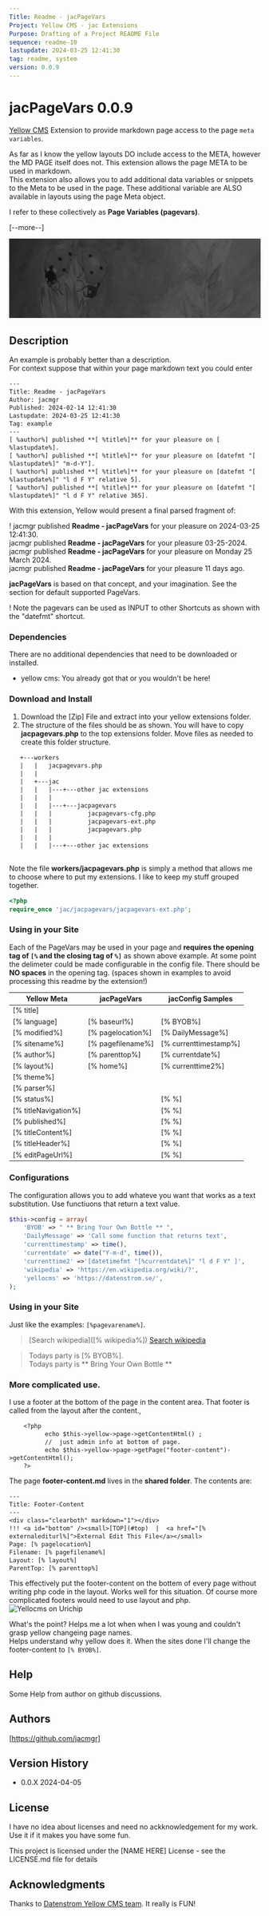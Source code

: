 ```yaml
---
Title: Readme - jacPageVars 
Project: Yellow CMS - jac Extensions
Purpose: Drafting of a Project README File 
sequence: readme-10
lastupdate: 2024-03-25 12:41:30
tag: readme, system
version: 0.0.9
---
```


[Yellow CMS]: https://datenstrom.se/yellow/

# jacPageVars 0.0.9

[Yellow CMS] Extension to provide markdown page access to the page `meta variables`.  

As far as I know the yellow layouts DO include access to the META, however the MD PAGE itself does not.
This extension allows the page META to be used in markdown.   
This extension also allows you to add additional data variables or snippets to the Meta to be used in the page.
These additional variable are ALSO available in layouts using the page Meta object.
   
I refer to these collectively as **Page Variables (pagevars)**.

[--more--]

![jacPageVars a Yellow CMS Extension](images/screenshot-jacPageVars.jpg)

## Description

An example is probably better than a description.  
For context suppose that within your page markdown text you could enter 

~~~
---
Title: Readme - jacPageVars    
Author: jacmgr   
Published: 2024-02-14 12:41:30   
Lastupdate: 2024-03-25 12:41:30   
Tag: example   
---   
[ %author%] published **[ %title%]** for your pleasure on [ %lastupdate%].   
[ %author%] published **[ %title%]** for your pleasure on [datefmt "[ %lastupdate%]" "m-d-Y"].  
[ %author%] published **[ %title%]** for your pleasure on [datefmt "[ %lastupdate%]" "l d F Y" relative 5].   
[ %author%] published **[ %title%]** for your pleasure on [datefmt "[ %lastupdate%]" "l d F Y" relative 365].      
~~~


With this extension, Yellow would present a final parsed fragment of:

! jacmgr published **Readme - jacPageVars** for your pleasure on 2024-03-25 12:41:30.   
jacmgr published **Readme - jacPageVars** for your pleasure 03-25-2024.   
jacmgr published **Readme - jacPageVars** for your pleasure on Monday 25 March 2024.   
jacmgr published **Readme - jacPageVars** for your pleasure 11 days ago.   


**jacPageVars** is based on that concept, and your imagination. 
See the section for default supported PageVars.

! Note the pagevars can be used as INPUT to other Shortcuts as shown with the "datefmt" shortcut.

### Dependencies
There are no additional dependencies that need to be downloaded or installed.   
- yellow cms: You already got that or you wouldn't be here!

### Download and Install

1. Download the [Zip] File and extract into your yellow extensions folder.
2. The structure of the files should be as shown. You will have to copy **jacpagevars.php** to the top extensions folder. 
Move files as needed to create this folder structure.

```
   +---workers
   |   |   jacpagevars.php
   |   |      
   |   +---jac
   |   |   |---+---other jac extensions
   |   |   |       
   |   |   |---+---jacpagevars
   |   |   |          jacpagevars-cfg.php
   |   |   |          jacpagevars-ext.php
   |   |   |          jacpagevars.php
   |   |   |       
   |   |   |---+---other jac extensions
   
```

Note the file **workers/jacpagevars.php** is simply a method that allows me to choose where to put my extensions. 
I like to keep my stuff grouped together.

```php
<?php
require_once 'jac/jacpagevars/jacpagevars-ext.php';
```

### Using in your Site

Each of the PageVars may be used in your page and **requires the opening tag of `[%` and the closing tag of `%]`** as shown above example. 
At some point the delimeter could be made configurable in the config file.
There should be **NO spaces** in the opening tag. (spaces shown in examples to avoid processing this readme by the extension!)

| Yellow Meta      | jacPageVars  |   jacConfig Samples    |
| ------------------ | -------------------------- | ----------------------- |
|    [% title]    |
|    [% language]    |[% baseurl%]     | [% BYOB%]  |
|    [% modified%]    |	[% pagelocation%]    |  [% DailyMessage%] |
|    [% sitename%]    |[% pagefilename%]    |  [% currenttimestamp%] |
|    [% author%]    |[% parenttop%]    |  [% currentdate%] |
|    [% layout%]    |[% home%]    |  [% currenttime2%] |
|    [% theme%]    |   |   |[% wikipedia%]
|    [% parser%]    |   |   |[% yellocms%]
|    [% status%]    |   |  [% %] |
|    [% titleNavigation%]    |   |  [% %] |
|    [% published%]    |   |  [% %] |
|    [% titleContent%]    |   |  [% %] |
|    [% titleHeader%]    |   |  [% %] |
|    [% editPageUrl%]    |   |  [% %] |


### Configurations

The configuration allows you to add whateve you want that works as a text substitution. Use functiuons that return a text value.

```php
$this->config = array(
	'BYOB' => " ** Bring Your Own Bottle ** ",
	'DailyMessage' => 'Call some function that returns text',
	'currenttimestamp' => time(),
	'currentdate' => date("Y-m-d", time()),
	'currenttime2' =>'[datetimefmt "[%currentdate%]" "l d F Y" ]',
	'wikipedia' => 'https://en.wikipedia.org/wiki/?',
	'yellocms' => 'https://datenstrom.se/',
);
```

### Using in your Site

Just like the examples:  `[%pagevarename%]`.

> [Search wikipedia]([% wikipedia%])
> [Search wikipedia]([%wikipedia%])

> Todays party is [% BYOB%].   
> Todays party is ** Bring Your Own Bottle **

### More complicated use.

I use a footer at the bottom of the page in the content area. That footer is called from the layout after the content.,

```
	<?php 
	      echo $this->yellow->page->getContentHtml() ;
	      //  just admin info at bottom of page.
		  echo $this->yellow->page->getPage("footer-content")->getContentHtml();
	?>
```

The page **footer-content.md** lives in the **shared folder**.  The contents are:

```
---
Title: Footer-Content
---
<div class="clearboth" markdown="1"></div>
!!! <a id="bottom" /><small>[TOP](#top)  |  <a href="[% externalediturl%]">External Edit This File</a></small>   
Page: [% pagelocation%]   
Filename: [% pagefilename%]  
Layout: [% layout%]   
ParentTop: [% parenttop%]
```

This effectively put the footer-content on the bottem of every page without writing php code in the layout. Works well for this situation. Of course more complicated footers would need to use layout and php.
![Yellocms on Urichip](footer.png)

What's the point?  Helps me a lot when when I was young and couldn't grasp yellow changeing page names.  
Helps understand why yellow does it.  When the sites done I'll change the footer-content to `[% BYOB%]`.  


## Help

Some Help from author on github discussions. 

## Authors

[https://github.com/jacmgr]


## Version History

* 0.0.X 2024-04-05

## License

I have no idea about licenses and need no ackknowledgement for my work. Use it if it makes you have some fun.

This project is licensed under the [NAME HERE] License - see the LICENSE.md file for details

## Acknowledgments

Thanks to [Datenstrom Yellow CMS team](https://datenstrom.se/yellow/).  It really is FUN!
